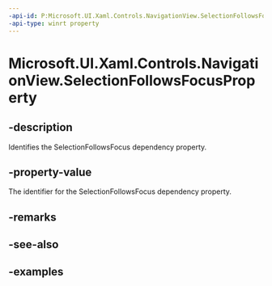 ```yaml
---
-api-id: P:Microsoft.UI.Xaml.Controls.NavigationView.SelectionFollowsFocusProperty
-api-type: winrt property
---
```


<!-- Property syntax.
public DependencyProperty SelectionFollowsFocusProperty { get; }
-->

# Microsoft.UI.Xaml.Controls.NavigationView.SelectionFollowsFocusProperty

## -description

Identifies the SelectionFollowsFocus dependency property.

## -property-value

The identifier for the SelectionFollowsFocus dependency property.

## -remarks

## -see-also

## -examples

